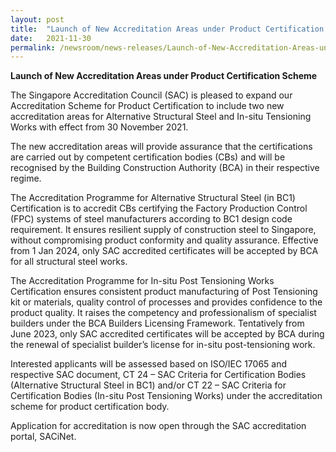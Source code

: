 ```yaml
---
layout: post
title:  "Launch of New Accreditation Areas under Product Certification Scheme"
date:   2021-11-30
permalink: /newsroom/news-releases/Launch-of-New-Accreditation-Areas-under-Product-Certification-Scheme
---
```


**Launch of New Accreditation Areas under Product Certification Scheme**


The Singapore Accreditation Council (SAC) is pleased to expand our Accreditation Scheme for Product Certification to include two new accreditation areas for Alternative Structural Steel and In-situ Tensioning Works with effect from 30 November 2021.



The new accreditation areas will provide assurance that the certifications are carried out by competent certification bodies (CBs) and will be recognised by the Building Construction Authority (BCA) in their respective regime.



The Accreditation Programme for Alternative Structural Steel (in BC1) Certification is to accredit CBs certifying the Factory Production Control (FPC) systems of steel manufacturers according to BC1 design code requirement. It ensures resilient supply of construction steel to Singapore, without compromising product conformity and quality assurance. Effective from 1 Jan 2024, only SAC accredited certificates will be accepted by BCA for all structural steel works.

 

The Accreditation Programme for In-situ Post Tensioning Works Certification ensures consistent product manufacturing of Post Tensioning kit or materials, quality control of processes and provides confidence to the product quality. It raises the competency and professionalism of specialist builders under the BCA Builders Licensing Framework. Tentatively from June 2023, only SAC accredited certificates will be accepted by BCA during the renewal of specialist builder’s license for in-situ post-tensioning work.

 

Interested applicants will be assessed based on ISO/IEC 17065 and respective SAC document, CT 24 – SAC Criteria for Certification Bodies (Alternative Structural Steel in BC1) and/or CT 22 – SAC Criteria for Certification Bodies (In-situ Post Tensioning Works) under the accreditation scheme for product certification body.

 

Application for accreditation is now open through the SAC accreditation portal, SACiNet.

 
 
